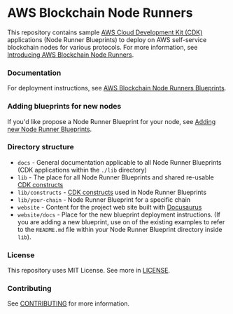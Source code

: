 # AWS Blockchain Node Runners

This repository contains sample [AWS Cloud Development Kit (CDK)](https://aws.amazon.com/cdk/) applications (Node Runner Blueprints) to deploy on AWS self-service blockchain nodes for various protocols. For more information, see [Introducing AWS Blockchain Node Runners](https://aws-samples.github.io/aws-blockchain-node-runners/docs/intro).

### Documentation
For deployment instructions, see [AWS Blockchain Node Runners Blueprints](https://aws-samples.github.io/aws-blockchain-node-runners/docs/Blueprints/intro).

### Adding blueprints for new nodes

If you'd like propose a Node Runner Blueprint for your node, see [Adding new Node Runner Blueprints](./docs/adding-new-nodes.md).

### Directory structure

- `docs` - General documentation applicable to all Node Runner Blueprints (CDK applications within the `./lib` directory)
- `lib` - The place for all Node Runner Blueprints and shared re-usable [CDK constructs](https://docs.aws.amazon.com/cdk/v2/guide/constructs.html)
- `lib/constructs` - [CDK constructs](https://docs.aws.amazon.com/cdk/v2/guide/constructs.html) used in Node Runner Blueprints
- `lib/your-chain` - Node Runner Blueprint for a specific chain
- `website` - Content for the project web site built with [Docusaurus](https://docusaurus.io/)
- `website/docs` - Place for the new blueprint deployment instructions. (If you are adding a new blueprint, use on of the existing examples to refer to the `README.md` file within your Node Runner Blueprint directory inside `lib`).

### License
This repository uses MIT License. See more in [LICENSE](./LICENSE).

### Contributing
See [CONTRIBUTING](./CONTRIBUTING.md) for more information.
